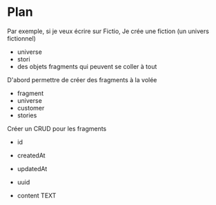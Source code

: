 # Plan

Par exemple, si je veux écrire sur Fictio,
Je crée une fiction (un univers fictionnel)

- universe
- stori
- des objets fragments qui peuvent se coller à tout


D'abord permettre de créer des fragments à la volée
- fragment
- universe
- customer
- stories

Créer un CRUD pour les fragments
- id
- createdAt
- updatedAt
- uuid

- content TEXT


